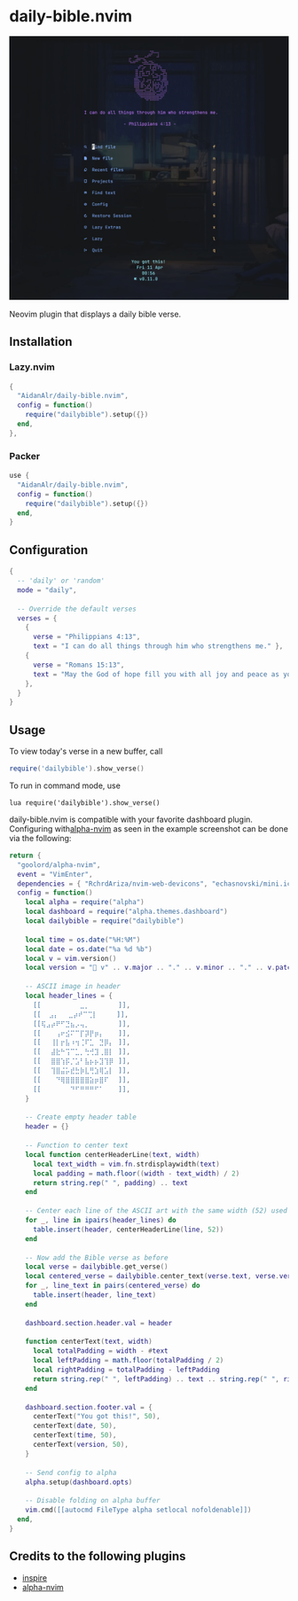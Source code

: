 # daily-bible.nvim

![Example with alpha-nvim](./example-dashboard.png)

Neovim plugin that displays a daily bible verse.

## Installation

### Lazy.nvim

```lua
{
  "AidanAlr/daily-bible.nvim",
  config = function()
    require("dailybible").setup({})
  end,
},
```

### Packer

```lua
use {
  "AidanAlr/daily-bible.nvim",
  config = function()
    require("dailybible").setup({})
  end,
}
```

## Configuration

```lua
{
  -- 'daily' or 'random'
  mode = "daily",

  -- Override the default verses
  verses = {
    {
      verse = "Philippians 4:13",
      text = "I can do all things through him who strengthens me." },
    {
      verse = "Romans 15:13",
      text = "May the God of hope fill you with all joy and peace as you trust in him, so that you may overflow with hope by the power of the Holy Spirit.",
    },
  }
}
```

## Usage

To view today's verse in a new buffer, call

```lua
require('dailybible').show_verse()
```

To run in command mode, use

```vim
lua require('dailybible').show_verse()
```

daily-bible.nvim is compatible with your favorite dashboard plugin.
Configuring with[alpha-nvim](https://github.com/goolord/alpha-nvim) as seen in the example screenshot can be done via the following:

```lua
return {
  "goolord/alpha-nvim",
  event = "VimEnter",
  dependencies = { "RchrdAriza/nvim-web-devicons", "echasnovski/mini.icons", "AidanAlr/daily-bible.nvim" },
  config = function()
    local alpha = require("alpha")
    local dashboard = require("alpha.themes.dashboard")
    local dailybible = require("dailybible")

    local time = os.date("%H:%M")
    local date = os.date("%a %d %b")
    local v = vim.version()
    local version = " v" .. v.major .. "." .. v.minor .. "." .. v.patch

    -- ASCII image in header
    local header_lines = {
      [[⠀⠀⠀⠀⠀⠀⠀⠀⣀⡀⠀⠀⠀⠀⠀⠀]],
      [[  ⣠⡄⠀⠀⣀⡴⠞⠉⢉⡇⠀⠀⠀⠀]],
      [[⢯⣠⡴⠟⠋⣙⣦⡠⢤⡀⠀⠀⠀⠀⠀⠀]],
      [[⠀⠀⠀⢠⠖⣪⠍⠉⡏⡽⡟⡶⡄⠀⠀⠀]],
      [[⠀⠀⢸⡇⡖⣧⠰⢲⢈⠏⣁⠀⣙⡿⡄⠀]],
      [[⠀⠀⣼⣗⠓⢩⠉⣁⡀⢓⢚⣹⢀⣿⡇⠀]],
      [[⠀⠀⣿⣿⢱⡯⡈⣡⠃⣧⡦⡦⣹⢹⡿⠀]],
      [[⠀⠀⢹⣿⣬⡥⣞⣓⡷⣇⢛⣱⢿⣡⡇⠀]],
      [[⠀⠀⠀⠙⢿⣿⣿⣿⣿⣿⣵⡶⣿⠏⠀⠀]],
      [[⠀⠀⠀⠀⠀⠀⠙⠋⠛⠛⠛⠋⠁⠀⠀⠀]],
    }

    -- Create empty header table
    header = {}

    -- Function to center text
    local function centerHeaderLine(text, width)
      local text_width = vim.fn.strdisplaywidth(text)
      local padding = math.floor((width - text_width) / 2)
      return string.rep(" ", padding) .. text
    end

    -- Center each line of the ASCII art with the same width (52) used for the verse
    for _, line in ipairs(header_lines) do
      table.insert(header, centerHeaderLine(line, 52))
    end

    -- Now add the Bible verse as before
    local verse = dailybible.get_verse()
    local centered_verse = dailybible.center_text(verse.text, verse.verse, 52, 8, 52)
    for _, line_text in pairs(centered_verse) do
      table.insert(header, line_text)
    end

    dashboard.section.header.val = header

    function centerText(text, width)
      local totalPadding = width - #text
      local leftPadding = math.floor(totalPadding / 2)
      local rightPadding = totalPadding - leftPadding
      return string.rep(" ", leftPadding) .. text .. string.rep(" ", rightPadding)
    end

    dashboard.section.footer.val = {
      centerText("You got this!", 50),
      centerText(date, 50),
      centerText(time, 50),
      centerText(version, 50),
    }

    -- Send config to alpha
    alpha.setup(dashboard.opts)

    -- Disable folding on alpha buffer
    vim.cmd([[autocmd FileType alpha setlocal nofoldenable]])
  end,
}

```

## Credits to the following plugins

- [inspire](https://github.com/RileyGabrielson/inspire.nvim)
- [alpha-nvim](https://github.com/goolord/alpha-nvim)
